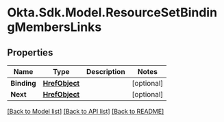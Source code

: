 # Okta.Sdk.Model.ResourceSetBindingMembersLinks

## Properties

Name | Type | Description | Notes
------------ | ------------- | ------------- | -------------
**Binding** | [**HrefObject**](HrefObject.md) |  | [optional] 
**Next** | [**HrefObject**](HrefObject.md) |  | [optional] 

[[Back to Model list]](../README.md#documentation-for-models) [[Back to API list]](../README.md#documentation-for-api-endpoints) [[Back to README]](../README.md)

